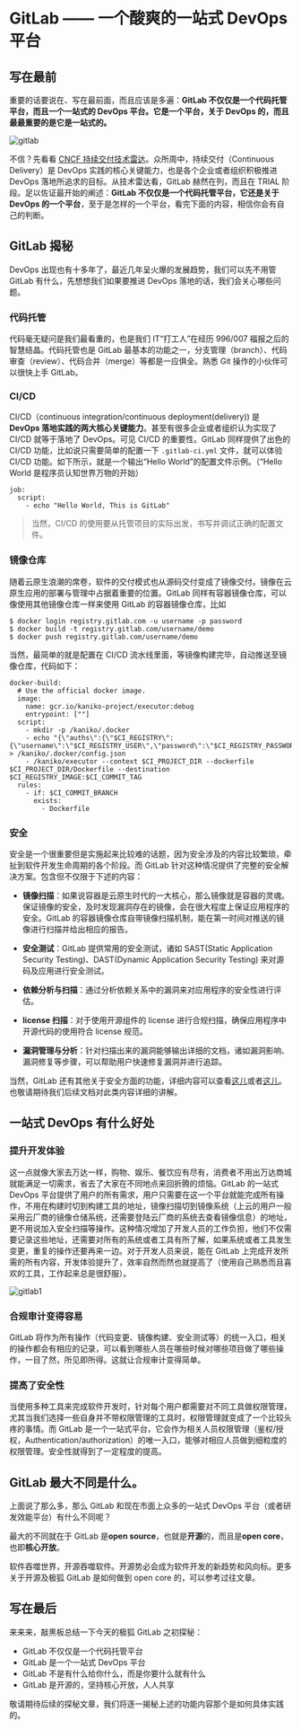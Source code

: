 # GitLab —— 一个酸爽的一站式 DevOps 平台

## 写在最前

重要的话要说在、写在最前面，而且应该是多遍：**GitLab 不仅仅是一个代码托管平台，而且一个一站式的 DevOps 平台。它是一个平台，关于 DevOps 的，而且最最重要的是它是一站式的。**

![gitlab](https://github.com/majinghe/DevOps/blob/main/images/radar.png)


不信？先看看 [CNCF 持续交付技术雷达](https://radar.cncf.io/2020-06-continuous-delivery)。众所周中，持续交付（Continuous Delivery）是 DevOps 实践的核心关键能力，也是各个企业或者组织积极推进 DevOps 落地所追求的目标。从技术雷达看，GitLab 赫然在列，而且在 TRIAL 阶段。足以佐证最开始的阐述：**GitLab 不仅仅是一个代码托管平台，它还是关于 DevOps 的一个平台**，至于是怎样的一个平台，看完下面的内容，相信你会有自己的判断。

## GitLab 揭秘

DevOps 出现也有十多年了，最近几年呈火爆的发展趋势，我们可以先不用管 GitLab 有什么，先想想我们如果要推进 DevOps 落地的话，我们会关心哪些问题。

### 代码托管

代码毫无疑问是我们最看重的，也是我们 IT“打工人”在经历 996/007 福报之后的智慧结晶。代码托管也是 GitLab 最基本的功能之一，分支管理（branch）、代码审查（review）、代码合并（merge）等都是一应俱全。熟悉 Git 操作的小伙伴可以很快上手 GitLab。 


### CI/CD

CI/CD（continuous integration/continuous deployment(delivery)) 是 **DevOps 落地实践的两大核心关键能力**。甚至有很多企业或者组织认为实现了 CI/CD 就等于落地了 DevOps。可见 CI/CD 的重要性。GitLab 同样提供了出色的 CI/CD 功能，比如说只需要简单的配置一下 `.gitlab-ci.yml` 文件，就可以体验 CI/CD 功能。如下所示，就是一个输出“Hello World”的配置文件示例。（“Hello World 是程序员认知世界万物的开始）
```
job:
  script:
    - echo "Hello World, This is GitLab"
```

> 当然，CI/CD 的使用要从托管项目的实际出发，书写并调试正确的配置文件。

### 镜像仓库

随着云原生浪潮的席卷，软件的交付模式也从源码交付变成了镜像交付。镜像在云原生应用的部署与管理中占据着重要的位置。GitLab 同样有容器镜像仓库，可以像使用其他镜像仓库一样来使用 GitLab 的容器镜像仓库，比如

```
$ docker login registry.gitlab.com -u username -p password
$ docker build -t registry.gitlab.com/username/demo
$ docker push registry.gitlab.com/username/demo

```

当然，最简单的就是配置在 CI/CD 流水线里面，等镜像构建完毕，自动推送至镜像仓库，代码如下：

```
docker-build:
  # Use the official docker image.
  image:
    name: gcr.io/kaniko-project/executor:debug
    entrypoint: [""]
  script:
    - mkdir -p /kaniko/.docker
    - echo "{\"auths\":{\"$CI_REGISTRY\":{\"username\":\"$CI_REGISTRY_USER\",\"password\":\"$CI_REGISTRY_PASSWORD\"}}}" > /kaniko/.docker/config.json
    - /kaniko/executor --context $CI_PROJECT_DIR --dockerfile $CI_PROJECT_DIR/Dockerfile --destination $CI_REGISTRY_IMAGE:$CI_COMMIT_TAG
  rules:
    - if: $CI_COMMIT_BRANCH
      exists:
        - Dockerfile
```
### 安全

安全是一个很重要但是实施起来比较难的话题，因为安全涉及的内容比较繁琐，牵扯到软件开发生命周期的各个阶段。而 GitLab 针对这种情况提供了完整的安全解决方案。包含但不仅限于下述的内容：

* **镜像扫描**：如果说容器是云原生时代的一大核心，那么镜像就是容器的灵魂。保证镜像的安全，及时发现漏洞存在的镜像，会在很大程度上保证应用程序的安全。GitLab 的容器镜像仓库自带镜像扫描机制，能在第一时间对推送的镜像进行扫描并给出相应的报告。

* **安全测试**：GitLab 提供常用的安全测试，诸如 SAST(Static Application Security Testing)、DAST(Dynamic Application Security Testing) 来对源码及应用进行安全测试。

* **依赖分析与扫描**：通过分析依赖关系中的漏洞来对应用程序的安全性进行评估。

* **license 扫描**：对于使用开源组件的 license 进行合规扫描，确保应用程序中开源代码的使用符合 license 规范。

* **漏洞管理与分析**：针对扫描出来的漏洞能够输出详细的文档，诸如漏洞影响、漏洞修复等步骤，可以帮助用户快速修复漏洞并进行追踪。

当然，GitLab 还有其他关于安全方面的功能，详细内容可以查看[这儿](https://about.gitlab.com/direction/secure/#security-paradigm)或者[这儿](https://docs.gitlab.com/ee/user/application_security/configuration/)。也敬请期待我们后续文档对此类内容详细的讲解。

## 一站式 DevOps 有什么好处

### 提升开发体验

这一点就像大家去万达一样，购物、娱乐、餐饮应有尽有，消费者不用出万达商城就能满足一切需求，省去了大家在不同地点来回折腾的烦恼。GitLab 的一站式 DevOps 平台提供了用户的所有需求，用户只需要在这一个平台就能完成所有操作，不用在构建时切到构建工具的地址，镜像扫描切到镜像系统（上云的用户一般采用云厂商的镜像仓储系统，还需要登陆云厂商的系统去查看镜像信息）的地址，更不用说加入安全扫描等操作。这种情况增加了开发人员的工作负担，他们不仅需要记录这些地址，还需要对所有的系统或者工具有所了解，如果系统或者工具发生变更，重复的操作还要再来一边。对于开发人员来说，能在 GitLab 上完成开发所需的所有内容，开发体验提升了，效率自然而然也就提高了（使用自己熟悉而且喜欢的工具，工作起来总是很舒服）。

![gitlab1](https://github.com/majinghe/DevOps/blob/main/images/gitlab-3.png)


### 合规审计变得容易

GitLab 将作为所有操作（代码变更、镜像构建、安全测试等）的统一入口，相关的操作都会有相应的记录，可以看到哪些人员在哪些时候对哪些项目做了哪些操作，一目了然，所见即所得。这就让合规审计变得简单。


### 提高了安全性

当使用多种工具来完成软件开发时，针对每个用户都需要对不同工具做权限管理，尤其当我们选择一些自身并不带权限管理的工具时，权限管理就变成了一个比较头疼的事情。而 GitLab 是一个一站式平台，它会作为相关人员权限管理（鉴权/授权，Authentication/authorization）的唯一入口，能够对相应人员做到细粒度的权限管理。安全性就得到了一定程度的提高。


## GitLab 最大不同是什么。

上面说了那么多，那么 GitLab 和现在市面上众多的一站式 DevOps 平台（或者研发效能平台）有什么不同呢？

最大的不同就在于 GitLab 是**open source**，也就是**开源**的，而且是**open core**，也即**核心开放**。

软件吞噬世界，开源吞噬软件。开源势必会成为软件开发的新趋势和风向标。更多关于开源及极狐 GitLab 是如何做到 open core 的，可以参考过往文章。


## 写在最后

来来来，敲黑板总结一下今天的极狐 GitLab 之初探秘：

* GitLab 不仅仅是一个代码托管平台
* GitLab 是一个一站式 DevOps 平台
* GitLab 不是有什么给你什么，而是你要什么就有什么
* GitLab 是开源的，坚持核心开放，人人共享

敬请期待后续的探秘文章，我们将逐一揭秘上述的功能内容那个是如何具体实践的。
